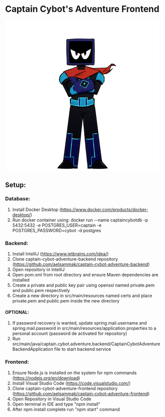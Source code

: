 # Captain Cybot's Adventure Frontend

<img src="https://github.com/aelsammak/captain-cybot-adventure-frontend/blob/master/src/images/Stand.png" width="500" />

## Setup:

### Database:
1. Install Docker Desktop (https://www.docker.com/products/docker-desktop/)
2. Run docker container using: docker run  --name captaincybotdb -p 5432:5432 -e POSTGRES_USER=captain -e POSTGRES_PASSWORD=cybot -d postgres

### Backend:
1. Install IntelliJ (https://www.jetbrains.com/idea/)
2. Clone captain-cybot-adventure-backend repository (https://github.com/aelsammak/captain-cybot-adventure-backend)
3. Open repository in IntelliJ
4. Open pom.xml from root directory and ensure Maven dependencies are installed
5. Create a private and public key pair using openssl named private.pem and public.pem respectively
6. Create a new directory in src/main/resources named certs and place private.pem and public.pem inside the new directory

#### OPTIONAL: 
1. If password recovery is wanted, update spring.mail.username and spring.mail.password in src/main/resources/application.properties to a personal account (password de activated for repository)
2. Run src/main/java/captain.cybot.adventure.backend/CaptainCybotAdventureBackendApplication file to start backend service

### Frontend:
1. Ensure Node.js is installed on the system for npm commands (https://nodejs.org/en/download)
2. Install Visual Studio Code (https://code.visualstudio.com/)
3. Clone captain-cybot-adventure-frontend repository (https://github.com/aelsammak/captain-cybot-adventure-frontend)
4. Open Repository in Visual Studio Code
5. Open terminal in IDE and type "npm install"
6. After npm install complete run "npm start" command
